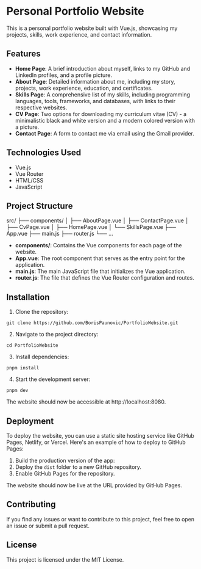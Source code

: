 # Personal Portfolio Website

This is a personal portfolio website built with Vue.js, showcasing my projects, skills, work experience, and contact information.

## Features

- **Home Page**: A brief introduction about myself, links to my GitHub and LinkedIn profiles, and a profile picture.
- **About Page**: Detailed information about me, including my story, projects, work experience, education, and certificates.
- **Skills Page**: A comprehensive list of my skills, including programming languages, tools, frameworks, and databases, with links to their respective websites.
- **CV Page**: Two options for downloading my curriculum vitae (CV) - a minimalistic black and white version and a modern colored version with a picture.
- **Contact Page**: A form to contact me via email using the Gmail provider.

## Technologies Used

- Vue.js
- Vue Router
- HTML/CSS
- JavaScript

## Project Structure

src/
├── components/
│   ├── AboutPage.vue
│   ├── ContactPage.vue
│   ├── CvPage.vue
│   ├── HomePage.vue
│   └── SkillsPage.vue
├── App.vue
├── main.js
├── router.js
└── ...

- **components/**: Contains the Vue components for each page of the website.
- **App.vue**: The root component that serves as the entry point for the application.
- **main.js**: The main JavaScript file that initializes the Vue application.
- **router.js**: The file that defines the Vue Router configuration and routes.

## Installation

1. Clone the repository:
```
git clone https://github.com/BorisPaunovic/PortfolioWebsite.git
```
2. Navigate to the project directory:
```
cd PortfolioWebsite
```
3. Install dependencies:
```
pnpm install
```
4. Start the development server:
```
pnpm dev
```
The website should now be accessible at http://localhost:8080.

## Deployment

To deploy the website, you can use a static site hosting service like GitHub Pages, Netlify, or Vercel. Here's an example of how to deploy to GitHub Pages:

1. Build the production version of the app:
2. Deploy the `dist` folder to a new GitHub repository.
3. Enable GitHub Pages for the repository.

The website should now be live at the URL provided by GitHub Pages.

## Contributing

If you find any issues or want to contribute to this project, feel free to open an issue or submit a pull request.

## License

This project is licensed under the MIT License.






